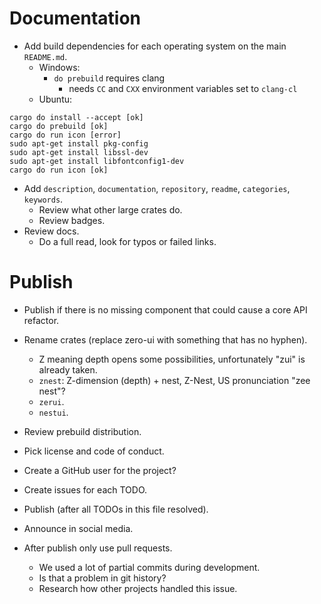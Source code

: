 # Documentation

* Add build dependencies for each operating system on the main `README.md`.
    - Windows:
        - `do prebuild` requires clang
            - needs `CC` and `CXX` environment variables set to `clang-cl`
    - Ubuntu:
```
cargo do install --accept [ok]
cargo do prebuild [ok]
cargo do run icon [error]
sudo apt-get install pkg-config
sudo apt-get install libssl-dev
sudo apt-get install libfontconfig1-dev
cargo do run icon [ok]
```

* Add `description`, `documentation`, `repository`, `readme`, `categories`, `keywords`.
    - Review what other large crates do.
    - Review badges.
* Review docs.
    - Do a full read, look for typos or failed links.

# Publish

* Publish if there is no missing component that could cause a core API refactor.

* Rename crates (replace zero-ui with something that has no hyphen). 
    - Z meaning depth opens some possibilities, unfortunately "zui" is already taken.
    - `znest`: Z-dimension (depth) + nest, Z-Nest, US pronunciation "zee nest"? 
    - `zerui`.
    - `nestui`.

* Review prebuild distribution.
* Pick license and code of conduct.
* Create a GitHub user for the project?
* Create issues for each TODO.

* Publish (after all TODOs in this file resolved).
* Announce in social media.

* After publish only use pull requests.
    - We used a lot of partial commits during development.
    - Is that a problem in git history?
    - Research how other projects handled this issue.